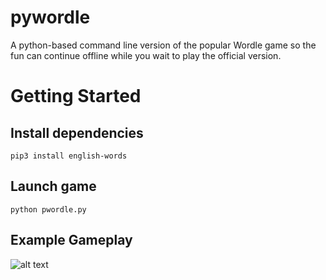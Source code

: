 # pywordle
A python-based command line version of the popular Wordle game so the fun can continue offline while you wait to play the official version.

# Getting Started

## Install dependencies

```pip3 install english-words```

## Launch game
```python pwordle.py```

## Example Gameplay
![alt text](https://github.com/vabugslady/pywordle/blob/main/pwordle.png?raw=true)


